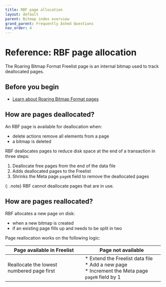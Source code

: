 ```yaml
---
title: RBF page allocation
layout: default
parent: Bitmap index overview
grand_parent: Frequently Asked Questions
nav_order: 4
---
```


# Reference: RBF page allocation

The Roaring Bitmap Format Freelist page is an internal bitmap used to track deallocated pages.

## Before you begin

* [Learn about Roaring Bitmap Format pages](/docs/cloud/cloud-faq/cloud-faq-roaring-bitmap-format)

## How are pages deallocated?

An RBF page is available for deallocation when:
* delete actions remove all elements from a page
* a bitmap is deleted

RBF deallocates pages to reduce disk space at the end of a transaction in three steps:
1. Deallocate free pages from the end of the data file
2. Adds deallocated pages to the Freelist
3. Shrinks the Meta page `pageN` field to remove the deallocated pages

{: .note}
RBF cannot deallocate pages that are in use.

## How are pages reallocated?

RBF allocates a new page on disk:
* when a new bitmap is created
* if an existing page fills up and needs to be split in two

Page reallocation works on the following logic:

| Page available in Freelist | Page not available |
|---|---|
| Reallocate the lowest numbered page first | * Extend the Freelist data file<br/>* Add a new page<br/>* Increment the Meta page `pageN` field by 1 |
